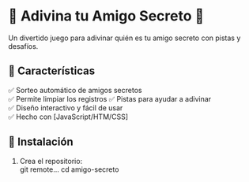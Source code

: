 # 🎁 Adivina tu Amigo Secreto 🎁  

Un divertido juego para adivinar quién es tu amigo secreto con pistas y desafíos.  

## 🚀 Características  
✅ Sorteo automático de amigos secretos  
✅ Permite limpiar los registros
✅ Pistas para ayudar a adivinar  
✅ Diseño interactivo y fácil de usar  
✅ Hecho con [JavaScript/HTM/CSS]  

## 🔧 Instalación  
1. Crea el repositorio:  
   git remote...
   cd amigo-secreto
